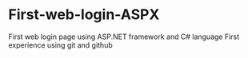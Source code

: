 # First-web-login-ASPX
First web login page using ASP.NET framework and C# language
First experience using git and github 

